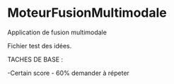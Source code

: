 # MoteurFusionMultimodale
Application de fusion multimodale

Fichier test des idées.


TACHES DE BASE : 


-Certain score - 60% demander à répeter

